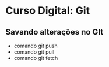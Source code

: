 # Curso Digital: Git

## Savando alterações no GIt
* comando git push
* comando git pull
* comando git fetch
